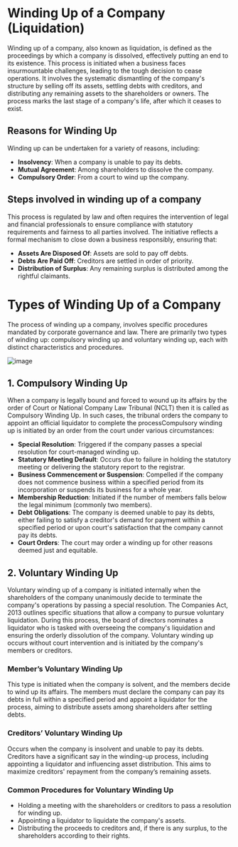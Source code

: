 # Winding Up of a Company (Liquidation)

Winding up of a company, also known as liquidation, is defined as the proceedings by which a company is dissolved, effectively putting an end to its existence. This process is initiated when a business faces insurmountable challenges, leading to the tough decision to cease operations. It involves the systematic dismantling of the company's structure by selling off its assets, settling debts with creditors, and distributing any remaining assets to the shareholders or owners. The process marks the last stage of a company's life, after which it ceases to exist.

## Reasons for Winding Up

Winding up can be undertaken for a variety of reasons, including:

- **Insolvency**: When a company is unable to pay its debts.
- **Mutual Agreement**: Among shareholders to dissolve the company.
- **Compulsory Order**: From a court to wind up the company.

##  Steps involved in winding up of a company 

This process is regulated by law and often requires the intervention of legal and financial professionals to ensure compliance with statutory requirements and fairness to all parties involved.
The initiative reflects a formal mechanism to close down a business responsibly, ensuring that:

- **Assets Are Disposed Of**: Assets are sold to pay off debts.
- **Debts Are Paid Off**: Creditors are settled in order of priority.
- **Distribution of Surplus**: Any remaining surplus is distributed among the rightful claimants.

 # Types of Winding Up of a Company

The process of winding up a company, involves specific procedures mandated by corporate governance and law. There are primarily two types of winding up: compulsory winding up and voluntary winding up, each with distinct characteristics and procedures.

![image](https://github.com/Collegehive/Notes/assets/159722383/76065d3e-37a3-4c51-a5eb-9492ebcc14da)


## 1. Compulsory Winding Up

When a company is legally bound and forced to wound up its affairs by the order of Court or National Company Law Tribunal (NCLT) then it is called as Compulsory Winding Up. In such cases, the tribunal orders the company to appoint an official liquidator to complete the processCompulsory winding up is initiated by an order from the court under various circumstances:

- **Special Resolution**: Triggered if the company passes a special resolution for court-managed winding up.
- **Statutory Meeting Default**: Occurs due to failure in holding the statutory meeting or delivering the statutory report to the registrar.
- **Business Commencement or Suspension**: Compelled if the company does not commence business within a specified period from its incorporation or suspends its business for a whole year.
- **Membership Reduction**: Initiated if the number of members falls below the legal minimum (commonly two members).
- **Debt Obligations**: The company is deemed unable to pay its debts, either failing to satisfy a creditor's demand for payment within a specified period or upon court's satisfaction that the company cannot pay its debts.
- **Court Orders**: The court may order a winding up for other reasons deemed just and equitable.

## 2. Voluntary Winding Up

Voluntary winding up of a company is initiated internally when the shareholders of the company unanimously decide to terminate the company's operations by passing a special resolution. The Companies Act, 2013 outlines specific situations that allow a company to pursue voluntary liquidation. During this process, the board of directors nominates a liquidator who is tasked with overseeing the company's liquidation and ensuring the orderly dissolution of the company.
Voluntary winding up occurs without court intervention and is initiated by the company's members or creditors.

### Member’s Voluntary Winding Up

This type is initiated when the company is solvent, and the members decide to wind up its affairs. The members must declare the company can pay its debts in full within a specified period and appoint a liquidator for the process, aiming to distribute assets among shareholders after settling debts.

### Creditors’ Voluntary Winding Up

Occurs when the company is insolvent and unable to pay its debts. Creditors have a significant say in the winding-up process, including appointing a liquidator and influencing asset distribution. This aims to maximize creditors' repayment from the company’s remaining assets.

### Common Procedures for Voluntary Winding Up

- Holding a meeting with the shareholders or creditors to pass a resolution for winding up.
- Appointing a liquidator to liquidate the company's assets.
- Distributing the proceeds to creditors and, if there is any surplus, to the shareholders according to their rights.

  

 

 
 
